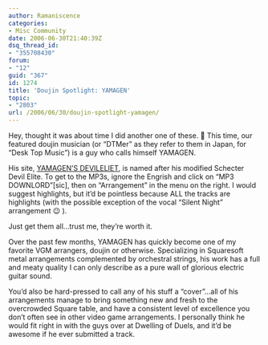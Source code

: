 ```yaml
---
author: Ramaniscence
categories:
- Misc Community
date: 2006-06-30T21:40:39Z
dsq_thread_id:
- "355708430"
forum:
- "12"
guid: "367"
id: 1274
title: 'Doujin Spotlight: YAMAGEN'
topic:
- "2803"
url: /2006/06/30/doujin-spotlight-yamagen/
---
```


Hey, thought it was about time I did another one of these. 🙂 This time, our featured doujin musician (or &#8220;DTMer&#8221; as they refer to them in Japan, for &#8220;Desk Top Music&#8221;) is a guy who calls himself YAMAGEN.

His site, <a href="http://devileliet.gozaru.jp/" target="_self">YAMAGEN&#8217;S DEVILELIET</a>, is named after his modified Schecter Devil Elite. To get to the MP3s, ignore the Engrish and click on &#8220;MP3 DOWNLORD&#8221;[sic], then on &#8220;Arrangement&#8221; in the menu on the right. I would suggest highlights, but it&#8217;d be pointless because ALL the tracks are highlights (with the possible exception of the vocal &#8220;Silent Night&#8221; arrangement 😉 ).

Just get them all&#8230;trust me, they&#8217;re worth it.
  
Over the past few months, YAMAGEN has quickly become one of my favorite VGM arrangers, doujin or otherwise. Specializing in Squaresoft metal arrangements complemented by orchestral strings, his work has a full and meaty quality I can only describe as a pure wall of glorious electric guitar sound.

You&#8217;d also be hard-pressed to call any of his stuff a &#8220;cover&#8221;&#8230;all of his arrangements manage to bring something new and fresh to the overcrowded Square table, and have a consistent level of excellence you don&#8217;t often see in other video game arrangements. I personally think he would fit right in with the guys over at Dwelling of Duels, and it&#8217;d be awesome if he ever submitted a track.